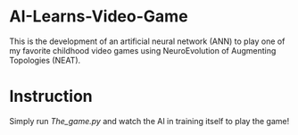 # AI-Learns-Video-Game

This is the development of an artificial neural network (ANN) to play one of my favorite childhood video games using NeuroEvolution of Augmenting Topologies (NEAT).

# Instruction

Simply run *The_game.py* and watch the AI in training itself to play the game!
